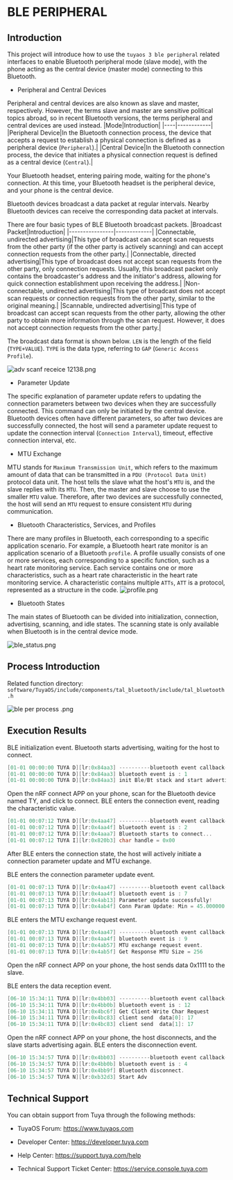 # BLE PERIPHERAL

## Introduction

This project will introduce how to use the `tuyaos 3 ble peripheral` related interfaces to enable Bluetooth peripheral mode (slave mode), with the phone acting as the central device (master mode) connecting to this Bluetooth.

* Peripheral and Central Devices

Peripheral and central devices are also known as slave and master, respectively. However, the terms slave and master are sensitive political topics abroad, so in recent Bluetooth versions, the terms peripheral and central devices are used instead.
|Mode|Introduction|
|----|------------|
|Peripheral Device|In the Bluetooth connection process, the device that accepts a request to establish a physical connection is defined as a peripheral device (`Peripheral`).|
|Central Device|In the Bluetooth connection process, the device that initiates a physical connection request is defined as a central device (`Central`).|

Your Bluetooth headset, entering pairing mode, waiting for the phone's connection. At this time, your Bluetooth headset is the peripheral device, and your phone is the central device.

Bluetooth devices broadcast a data packet at regular intervals. Nearby Bluetooth devices can receive the corresponding data packet at intervals.

There are four basic types of BLE Bluetooth broadcast packets.
|Broadcast Packet|Introduction|
|----------------|-------------|
|Connectable, undirected advertising|This type of broadcast can accept scan requests from the other party (if the other party is actively scanning) and can accept connection requests from the other party.|
|Connectable, directed advertising|This type of broadcast does not accept scan requests from the other party, only connection requests. Usually, this broadcast packet only contains the broadcaster's address and the initiator's address, allowing for quick connection establishment upon receiving the address.|
|Non-connectable, undirected advertising|This type of broadcast does not accept scan requests or connection requests from the other party, similar to the original meaning.|
|Scannable, undirected advertising|This type of broadcast can accept scan requests from the other party, allowing the other party to obtain more information through the scan request. However, it does not accept connection requests from the other party.|

The broadcast data format is shown below. `LEN` is the length of the field (`TYPE+VALUE`). `TYPE` is the data type, referring to `GAP` (`Generic Access Profile`).

![adv scanf receice 12138.png](https://airtake-public-data-1254153901.cos.ap-shanghai.myqcloud.com/content-platform/hestia/165571037357358aab4df.png)

* Parameter Update

The specific explanation of parameter update refers to updating the connection parameters between two devices when they are successfully connected. This command can only be initiated by the central device.
Bluetooth devices often have different parameters, so after two devices are successfully connected, the host will send a parameter update request to update the connection interval (`Connection Interval`), timeout, effective connection interval, etc.

* MTU Exchange

MTU stands for `Maximum Transmission Unit`, which refers to the maximum amount of data that can be transmitted in a `PDU (Protocol Data Unit)` protocol data unit. The host tells the slave what the host's `MTU` is, and the slave replies with its `MTU`. Then, the master and slave choose to use the smaller `MTU` value. Therefore, after two devices are successfully connected, the host will send an `MTU` request to ensure consistent `MTU` during communication.

* Bluetooth Characteristics, Services, and Profiles

There are many profiles in Bluetooth, each corresponding to a specific application scenario. For example, a Bluetooth heart rate monitor is an application scenario of a Bluetooth `profile`. A profile usually consists of one or more services, each corresponding to a specific function, such as a heart rate monitoring service. Each service contains one or more characteristics, such as a heart rate characteristic in the heart rate monitoring service. A characteristic contains multiple `ATTs`, `ATT` is a protocol, represented as a structure in the code.
![profile.png](https://airtake-public-data-1254153901.cos.ap-shanghai.myqcloud.com/content-platform/hestia/1655690717424d0b54677.png)

* Bluetooth States

The main states of Bluetooth can be divided into initialization, connection, advertising, scanning, and idle states.
The scanning state is only available when Bluetooth is in the central device mode.

![ble_status.png](https://airtake-public-data-1254153901.cos.ap-shanghai.myqcloud.com/content-platform/hestia/16556929972457f36e12e.png)

## Process Introduction
Related function directory:
`software/TuyaOS/include/components/tal_bluetooth/include/tal_bluetooth.h`

![ble per process .png](https://airtake-public-data-1254153901.cos.ap-shanghai.myqcloud.com/content-platform/hestia/1655694962a3d531f8f48.png)

## Execution Results
BLE initialization event. Bluetooth starts advertising, waiting for the host to connect.
```c
[01-01 00:00:00 TUYA D][lr:0x84aa3] ----------bluetooth event callback-------
[01-01 00:00:00 TUYA D][lr:0x84aa3] bluetooth event is : 1
[01-01 00:00:00 TUYA D][lr:0x84aa3] init Ble/Bt stack and start advertising
```
Open the nRF connect APP on your phone, scan for the Bluetooth device named TY, and click to connect. BLE enters the connection event, reading the characteristic value.

```c
[01-01 00:07:12 TUYA D][lr:0x4aa47] ----------bluetooth event callback-------
[01-01 00:07:12 TUYA D][lr:0x4aa4f] bluetooth event is : 2
[01-01 00:07:12 TUYA D][lr:0x4aaa7] Bluetooth starts to connect...
[01-01 00:07:12 TUYA I][lr:0x820b3] char handle = 0x00

```
After BLE enters the connection state, the host will actively initiate a connection parameter update and MTU exchange.

BLE enters the connection parameter update event.

```c
[01-01 00:07:13 TUYA D][lr:0x4aa47] ----------bluetooth event callback-------
[01-01 00:07:13 TUYA D][lr:0x4aa4f] bluetooth event is : 7
[01-01 00:07:13 TUYA D][lr:0x4ab13] Parameter update successfully!
[01-01 00:07:13 TUYA D][lr:0x4ab4f] Conn Param Update: Min = 45.000000 ms, Max = 45.000000 ms, Latency = 0, Sup = 6000 ms
```

BLE enters the MTU exchange request event.

```c
[01-01 00:07:13 TUYA D][lr:0x4aa47] ----------bluetooth event callback-------
[01-01 00:07:13 TUYA D][lr:0x4aa4f] bluetooth event is : 9
[01-01 00:07:13 TUYA D][lr:0x4ab57] MTU exchange request event.
[01-01 00:07:13 TUYA D][lr:0x4ab5f] Get Response MTU Size = 256
```

Open the nRF connect APP on your phone, the host sends data 0x1111 to the slave.

BLE enters the data reception event.

```c
[06-10 15:34:11 TUYA D][lr:0x4bb03] ----------bluetooth event callback-------
[06-10 15:34:11 TUYA D][lr:0x4bb0b] bluetooth event is : 12
[06-10 15:34:11 TUYA D][lr:0x4bc6f] Get Client-Write Char Request
[06-10 15:34:11 TUYA D][lr:0x4bc83] client send  data[0]: 17
[06-10 15:34:11 TUYA D][lr:0x4bc83] client send  data[1]: 17
```

Open the nRF connect APP on your phone, the host disconnects, and the slave starts advertising again. BLE enters the disconnection event.

```c
[06-10 15:34:57 TUYA D][lr:0x4bb03] ----------bluetooth event callback-------
[06-10 15:34:57 TUYA D][lr:0x4bb0b] bluetooth event is : 4
[06-10 15:34:57 TUYA D][lr:0x4bb9f] Bluetooth disconnect.
[06-10 15:34:57 TUYA N][lr:0xb32d3] Start Adv
```

## Technical Support

You can obtain support from Tuya through the following methods:

- TuyaOS Forum: https://www.tuyaos.com

- Developer Center: https://developer.tuya.com

- Help Center: https://support.tuya.com/help

- Technical Support Ticket Center: https://service.console.tuya.com